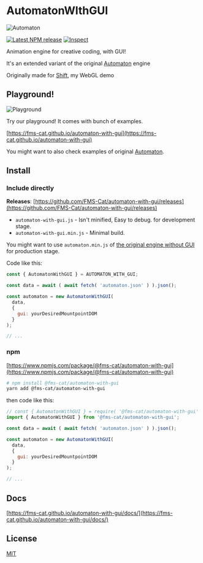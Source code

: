 # AutomatonWIthGUI

![Automaton](https://i.imgur.com/c4XRwNS.png)

[![Latest NPM release](https://img.shields.io/npm/v/@fms-cat/automaton-with-gui.svg)](https://www.npmjs.com/package/@fms-cat/automaton-with-gui) [![Inspect](https://github.com/FMS-Cat/automaton-with-gui/workflows/Inspect/badge.svg)](https://github.com/FMS-Cat/automaton-with-gui/actions)

Animation engine for creative coding, with GUI!

It's an extended variant of the original [Automaton](https://github.com/FMS-Cat/automaton) engine

Originally made for [Shift](https://GitHub.com/fms-cat/shift), my WebGL demo

## Playground!

![Playground](https://i.imgur.com/Ys4OdJb.gif)

Try our playground!
It comes with bunch of examples.

[https://fms-cat.github.io/automaton-with-gui](https://fms-cat.github.io/automaton-with-gui)

You might want to also check examples of original [Automaton](https://github.com/FMS-Cat/automaton).

## Install

### Include directly

**Releases**: [https://github.com/FMS-Cat/automaton-with-gui/releases](https://github.com/FMS-Cat/automaton-with-gui/releases)

- `automaton-with-gui.js` - Isn't minified, Easy to debug. for development stage.
- `automaton-with-gui.min.js` - Minimal build.

You might want to use `automaton.min.js` of [the original engine without GUI](https://github.com/FMS-Cat/automaton/releases) for production stage.

Code like this:

```js
const { AutomatonWithGUI } = AUTOMATON_WITH_GUI;

const data = await ( await fetch( 'automaton.json' ) ).json();

const automaton = new AutomatonWithGUI(
  data,
  {
    gui: yourDesiredMountpointDOM
  }
);

// ...
```

### npm

[https://www.npmjs.com/package/@fms-cat/automaton-with-gui](https://www.npmjs.com/package/@fms-cat/automaton-with-gui)

```sh
# npm install @fms-cat/automaton-with-gui
yarn add @fms-cat/automaton-with-gui
```

then code like this:

```js
// const { AutomatonWithGUI } = require( '@fms-cat/automaton-with-gui' );
import { AutomatonWithGUI } from '@fms-cat/automaton-with-gui';

const data = await ( await fetch( 'automaton.json' ) ).json();

const automaton = new AutomatonWithGUI(
  data,
  {
    gui: yourDesiredMountpointDOM
  }
);

// ...
```

## Docs

[https://fms-cat.github.io/automaton-with-gui/docs/](https://fms-cat.github.io/automaton-with-gui/docs/)

## License

[MIT](./LICENSE)
